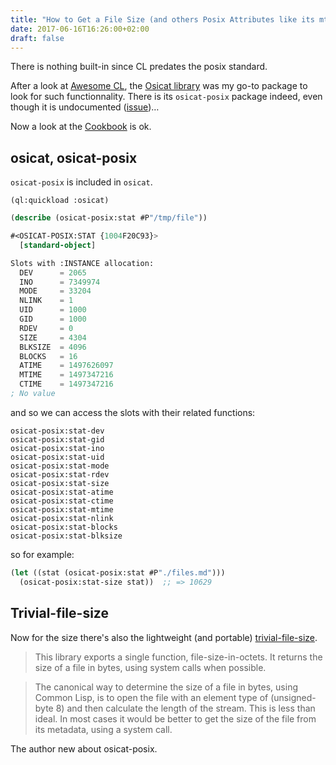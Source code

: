 ```yaml
---
title: "How to Get a File Size (and others Posix Attributes like its mtime) in Common Lisp"
date: 2017-06-16T16:26:00+02:00
draft: false
---
```


There is nothing built-in since CL predates the posix standard.

After a look at
[Awesome CL](https://github.com/CodyReichert/awesome-cl), the
[Osicat library](https://www.common-lisp.net/project/osicat/manual/osicat.html)
was my go-to package to look for such functionnality. There is its
`osicat-posix` package indeed, even though it is undocumented
([issue](https://github.com/osicat/osicat/issues/20))…

Now a look at the [Cookbook](https://lispcookbook.github.io/cl-cookbook/files.html#getting-file-attributes-size-access-time-with-the-osicat-library) is ok.

## osicat, osicat-posix

`osicat-posix` is included in `osicat`.

    (ql:quickload :osicat)


~~~lisp
(describe (osicat-posix:stat #P"/tmp/file"))

#<OSICAT-POSIX:STAT {1004F20C93}>
  [standard-object]

Slots with :INSTANCE allocation:
  DEV      = 2065
  INO      = 7349974
  MODE     = 33204
  NLINK    = 1
  UID      = 1000
  GID      = 1000
  RDEV     = 0
  SIZE     = 4304
  BLKSIZE  = 4096
  BLOCKS   = 16
  ATIME    = 1497626097
  MTIME    = 1497347216
  CTIME    = 1497347216
; No value
~~~

and so we can access the slots with their related functions:

~~~
osicat-posix:stat-dev
osicat-posix:stat-gid
osicat-posix:stat-ino
osicat-posix:stat-uid
osicat-posix:stat-mode
osicat-posix:stat-rdev
osicat-posix:stat-size
osicat-posix:stat-atime
osicat-posix:stat-ctime
osicat-posix:stat-mtime
osicat-posix:stat-nlink
osicat-posix:stat-blocks
osicat-posix:stat-blksize
~~~

so for example:

~~~lisp
(let ((stat (osicat-posix:stat #P"./files.md")))
  (osicat-posix:stat-size stat))  ;; => 10629
~~~


## Trivial-file-size

Now for the size there's also the lightweight (and portable)
[trivial-file-size](https://github.com/TBRSS/trivial-file-size).

> This library exports a single function, file-size-in-octets. It returns the size of a file in bytes, using system calls when possible.

> The canonical way to determine the size of a file in bytes, using Common Lisp, is to open the file with an element type of (unsigned-byte 8) and then calculate the length of the stream. This is less than ideal. In most cases it would be better to get the size of the file from its metadata, using a system call.

The author new about osicat-posix.
